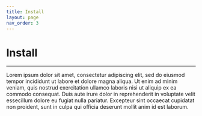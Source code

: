 ```yaml
---
title: Install
layout: page
nav_order: 3
---
```


# Install
--------------------------

Lorem ipsum dolor sit amet, consectetur adipiscing elit, sed do eiusmod tempor incididunt ut labore et dolore magna aliqua. 
Ut enim ad minim veniam, quis nostrud exercitation ullamco laboris nisi ut aliquip ex ea commodo consequat. 
Duis aute irure dolor in reprehenderit in voluptate velit essecillum dolore eu fugiat nulla pariatur. 
Excepteur sint occaecat cupidatat non proident, sunt in culpa qui officia deserunt mollit anim id est laborum. 